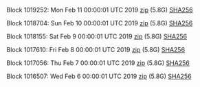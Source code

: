 Block 1019252: Mon Feb 11 00:00:01 UTC 2019 [zip](https://dash-bootstrap.ams3.digitaloceanspaces.com/mainnet/2019-02-11/bootstrap.dat.zip) (5.8G) [SHA256](https://dash-bootstrap.ams3.digitaloceanspaces.com/mainnet/2019-02-11/sha256.txt)

Block 1018704: Sun Feb 10 00:00:01 UTC 2019 [zip](https://dash-bootstrap.ams3.digitaloceanspaces.com/mainnet/2019-02-10/bootstrap.dat.zip) (5.8G) [SHA256](https://dash-bootstrap.ams3.digitaloceanspaces.com/mainnet/2019-02-10/sha256.txt)

Block 1018155: Sat Feb  9 00:00:01 UTC 2019 [zip](https://dash-bootstrap.ams3.digitaloceanspaces.com/mainnet/2019-02-09/bootstrap.dat.zip) (5.8G) [SHA256](https://dash-bootstrap.ams3.digitaloceanspaces.com/mainnet/2019-02-09/sha256.txt)

Block 1017610: Fri Feb  8 00:00:01 UTC 2019 [zip](https://dash-bootstrap.ams3.digitaloceanspaces.com/mainnet/2019-02-08/bootstrap.dat.zip) (5.8G) [SHA256](https://dash-bootstrap.ams3.digitaloceanspaces.com/mainnet/2019-02-08/sha256.txt)

Block 1017056: Thu Feb  7 00:00:01 UTC 2019 [zip](https://dash-bootstrap.ams3.digitaloceanspaces.com/mainnet/2019-02-07/bootstrap.dat.zip) (5.8G) [SHA256](https://dash-bootstrap.ams3.digitaloceanspaces.com/mainnet/2019-02-07/sha256.txt)

Block 1016507: Wed Feb  6 00:00:01 UTC 2019 [zip](https://dash-bootstrap.ams3.digitaloceanspaces.com/mainnet/2019-02-06/bootstrap.dat.zip) (5.8G) [SHA256](https://dash-bootstrap.ams3.digitaloceanspaces.com/mainnet/2019-02-06/sha256.txt)
